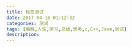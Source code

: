 ```yaml
---
title: 标签测试
date: 2017-04-16 01:12:32
categories: 测试
tags: [编程,人生,学习,总结,思考,c,C++,Jave,测试]
description:
---
```

